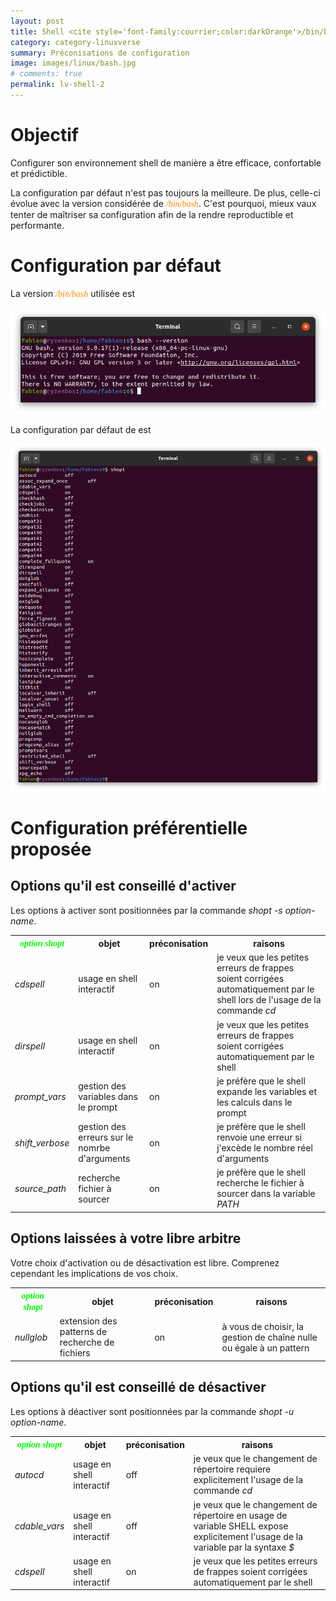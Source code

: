```yaml
---
layout: post
title: Shell <cite style='font-family:courrier;color:darkOrange'>/bin/bash</cite> et options de configuration <cite style='font-family:courrier;color:lime'>shopt</cite>
category: category-linuxverse
summary: Préconisations de configuration 
image: images/linux/bash.jpg
# comments: true
permalink: lv-shell-2
---
```


# Objectif 

Configurer son environnement shell de manière a être efficace, confortable et prédictible. 

La configuration par défaut n'est pas toujours la meilleure. De plus, celle-ci évolue avec la version considérée de <cite style='font-family:courrier;color:darkOrange'>/bin/bash</cite>. C'est pourquoi, mieux vaux tenter de maîtriser sa configuration afin de la
rendre reproductible et performante. 

# Configuration par défaut

La version <cite style='font-family:courrier;color:darkOrange'>/bin/bash</cite> utilisée est 

<img src='images/linux/bash-version.png' witdh="80%">

La configuration par défaut de est 

<img src='images/linux/bash-shopt-default.png' witdh="80%">


# Configuration préférentielle proposée

## Options qu'il est conseillé d'activer

Les options à activer sont positionnées par la commande <cite class='exec'>shopt -s option-name</cite>.

<table>
<tr><th><cite style='font-family:courrier;color:lime'>option shopt</cite></th><th>objet</th><th>préconisation</th><th>raisons</th></tr>
<tr><td><cite class='oc'>cdspell</cite></td><td>usage en shell interactif</td><td>on</td><td>je veux que les petites erreurs de frappes soient corrigées automatiquement par le shell lors de l'usage de la commande <cite class='exec'>cd</cite></td></tr>
<tr><td><cite class='oc'>dirspell</cite></td><td>usage en shell interactif</td><td>on</td><td>je veux que les petites erreurs de frappes soient corrigées
automatiquement par le shell</td></tr>
<tr><td><cite class='oc'>prompt_vars</cite></td><td>gestion des variables dans le prompt</td><td>on</td><td>je préfère que le shell expande les variables et les calculs dans le prompt</td></tr>
<tr><td><cite class='oc'>shift_verbose</cite></td><td>gestion des erreurs sur le nomrbe d'arguments</td><td>on</td><td>je préfère que le shell renvoie une erreur si j'excède le nombre réel d'arguments</td></tr>
<tr><td><cite class='oc'>source_path</cite></td><td>recherche fichier à sourcer</td><td>on</td><td>je préfère que le shell recherche le fichier à sourcer dans la variable <cite class='op'>PATH</cite></td></tr>
</table>


## Options laissées à votre libre arbitre

Votre choix d'activation ou de désactivation est libre. Comprenez cependant les implications de vos choix. 

<table>
<tr><th><cite style='font-family:courrier;color:lime'>option shopt</cite></th><th>objet</th><th>préconisation</th><th>raisons</th></tr>
<tr><td><cite class='oc'>nullglob</cite></td><td>extension des patterns de recherche de fichiers</td><td>on</td><td>à vous de choisir, la gestion de chaîne nulle ou égale à un pattern</td></tr>
</table>

## Options qu'il est conseillé de désactiver

Les options à déactiver sont positionnées par la commande <cite class='exec'>shopt -u option-name</cite>.

<table>
<tr><th><cite style='font-family:courrier;color:lime'>option shopt</cite></th><th>objet</th><th>préconisation</th><th>raisons</th></tr>
<tr><td><cite class='oc'>autocd</cite></td><td>usage en shell interactif</td><td>off</td><td>je veux que le changement de répertoire requiere explicitement l'usage de la commande <cite class='exec'>cd</cite></td></tr>
<tr><td><cite class='oc'>cdable_vars</cite></td><td>usage en shell interactif</td><td>off</td><td>je veux que le changement de répertoire en usage de variable SHELL expose explicitement l'usage de la variable par la syntaxe <cite class='op'>$</cite></td></tr>
<tr><td><cite class='oc'>cdspell</cite></td><td>usage en shell interactif</td><td>on</td><td>je veux que les petites erreurs de frappes soient corrigées automatiquement par le shell</td></tr>

</table>

